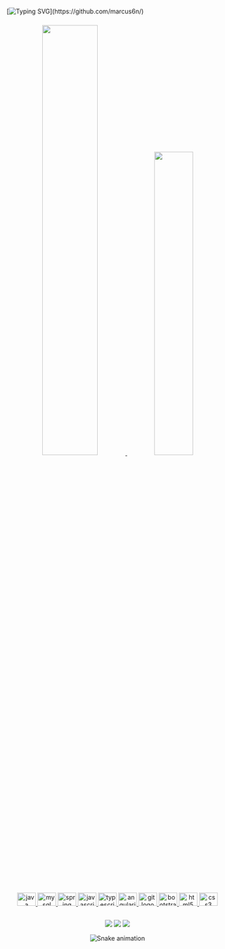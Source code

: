 ### <!--Olá, eu sou o Marcus/ Hi there, I'm Marcus :D-->

  [![Typing SVG](https://readme-typing-svg.herokuapp.com?font=Fira+Code&size=35&pause=1000&center=true&vCenter=true&width=1000&height=100&lines=Hi+Everyone+;I'm+Marcus+%3AD;Today+I'm++Java+Fullstack+Developer;Welcome+to+my+GitHub+profile;Check+out+the+projects!)](https://github.com/marcus6n/)
  
###

<div align="center">
  <a href="https://github.com/marcus6n">
  <img width="50%" src="https://github-readme-stats.vercel.app/api?username=marcus6n&show_icons=true&theme=tokyonight&include_all_commits=true&count_private=true"/>
  <img width="42%" src="https://github-readme-stats.vercel.app/api/top-langs/?username=marcus6n&layout=compact&langs_count=7&theme=tokyonight"/>
</div>

<div align="center"><br>
  <img src="https://cdn.jsdelivr.net/gh/devicons/devicon/icons/java/java-original.svg" height="30" width="42" alt="java logo"  />
  <img src="https://cdn.jsdelivr.net/gh/devicons/devicon/icons/mysql/mysql-original.svg" height="30" width="42" alt="mysql logo"  />
  <img src="https://cdn.jsdelivr.net/gh/devicons/devicon/icons/spring/spring-original.svg" height="30" width="42" alt="spring logo"  />
  <img src="https://cdn.jsdelivr.net/gh/devicons/devicon/icons/javascript/javascript-original.svg" height="30" width="42" alt="javascript logo"  />
  <img src="https://cdn.jsdelivr.net/gh/devicons/devicon/icons/typescript/typescript-original.svg" height="30" width="42" alt="typescript logo"  />
  <img src="https://cdn.jsdelivr.net/gh/devicons/devicon/icons/angularjs/angularjs-original.svg" height="30" width="42" alt="angularjs logo"  />
  <img src="https://cdn.jsdelivr.net/gh/devicons/devicon/icons/git/git-original.svg" height="30" width="42" alt="git logo"  />
  <img src="https://cdn.jsdelivr.net/gh/devicons/devicon/icons/bootstrap/bootstrap-original.svg" height="30" width="42" alt="bootstrap logo"  />
  <img src="https://cdn.jsdelivr.net/gh/devicons/devicon/icons/html5/html5-original.svg" height="30" width="42" alt="html5 logo"  />
  <img src="https://cdn.jsdelivr.net/gh/devicons/devicon/icons/css3/css3-original.svg" height="30" width="42" alt="css3 logo"  />
</div>

 ##
 
 <div align="center">
  <a href="https://instagram.com/marcusdeoliveiran" target="_blank"><img src="https://img.shields.io/badge/-Instagram-%23E4405F?style=for-the-badge&logo=instagram&logoColor=white" target="_blank"></a>
  <a href = "mailto:marcusdeoliveiraneves@gmail.com"><img src="https://img.shields.io/badge/-Gmail-%23333?style=for-the-badge&logo=gmail&logoColor=white" target="_blank"></a>
  <a href="https://www.linkedin.com/in/mvndeveloper/" target="_blank"><img src="https://img.shields.io/badge/-LinkedIn-%230077B5?style=for-the-badge&logo=linkedin&logoColor=white" target="_blank"></a>
  
  ![Snake animation](https://github.com/marcus6n/marcus6n/blob/output/github-contribution-grid-snake.svg)
  
</div>

